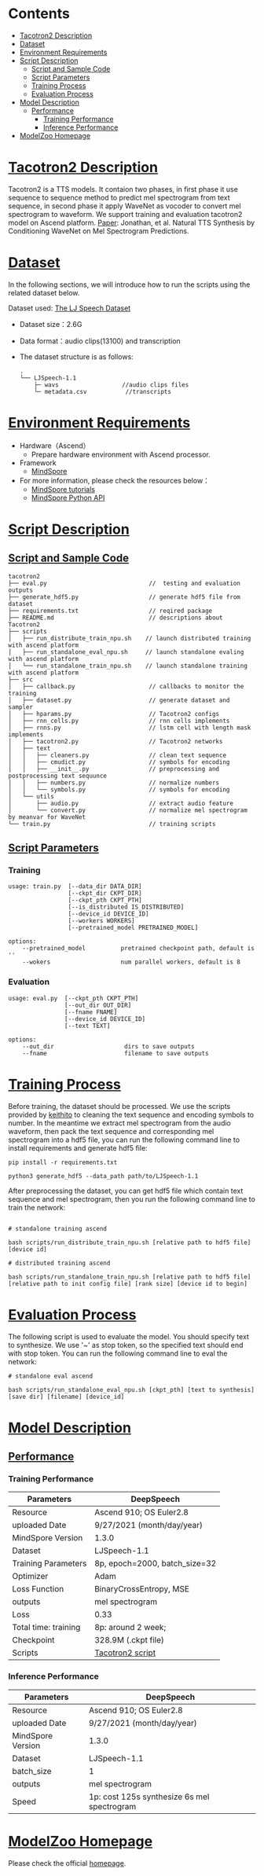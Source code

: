 # Contents

- [Tacotron2 Description](#CenterNet-description)
- [Dataset](#dataset)
- [Environment Requirements](#environment-requirements)
- [Script Description](#script-description)
    - [Script and Sample Code](#script-and-sample-code)
    - [Script Parameters](#script-parameters)
    - [Training  Process](#training-process)
    - [Evaluation Process](#evaluation-process)
- [Model Description](#model-description)
    - [Performance](#performance)
        - [Training Performance](#training-performance)
        - [Inference Performance](#inference-performance)
- [ModelZoo Homepage](#modelzoo-homepage)

# [Tacotron2 Description](#contents)

Tacotron2 is a TTS models. It contaion two phases, in first phase it use sequence to sequence method to predict mel spectrogram from text sequence,
in second phase it apply WaveNet as vocoder to convert mel spectrogram to waveform. We support training and evaluation tacotron2 model on Ascend platform.
[Paper](https://arxiv.org/abs/1712.05884): Jonathan, et al. Natural TTS Synthesis by Conditioning WaveNet on Mel Spectrogram Predictions.

# [Dataset](#contents)

In the following sections, we will introduce how to run the scripts using the related dataset below.

Dataset used: [The LJ Speech Dataset](<https://keithito.com/LJ-Speech-Dataset>)

- Dataset size：2.6G
- Data format：audio clips(13100) and transcription

- The dataset structure is as follows:

    ```path
    .
    └── LJSpeech-1.1
        ├─ wavs                  //audio clips files
        └─ metadata.csv           //transcripts
    ```

# [Environment Requirements](#contents)

- Hardware（Ascend）
    - Prepare hardware environment with Ascend processor.
- Framework
    - [MindSpore](https://www.mindspore.cn/install/en)
- For more information, please check the resources below：
    - [MindSpore tutorials](https://www.mindspore.cn/tutorials/en/master/index.html)
    - [MindSpore Python API](https://www.mindspore.cn/docs/api/en/master/index.html)

# [Script Description](#contents)

## [Script and Sample Code](#contents)

```path
tacotron2
├── eval.py                             //  testing and evaluation outputs
├── generate_hdf5.py                    // generate hdf5 file from dataset
├── requirements.txt                    // reqired package
├── README.md                           // descriptions about Tacotron2
├── scripts
│   ├── run_distribute_train_npu.sh    // launch distributed training with ascend platform
│   ├── run_standalone_eval_npu.sh     // launch standalone evaling with ascend platform
│   └── run_standalone_train_npu.sh    // launch standalone training with ascend platform
├── src
│   ├── callback.py                     // callbacks to monitor the training
│   ├── dataset.py                      // generate dataset and sampler
│   ├── hparams.py                      // Tacotron2 configs
│   ├── rnn_cells.py                    // rnn cells implements
│   ├── rnns.py                         // lstm cell with length mask implements
│   ├── tacotron2.py                    // Tacotron2 networks
│   ├── text
│   │   ├── cleaners.py                 // clean text sequence
│   │   ├── cmudict.py                  // symbols for encoding
│   │   ├── __init__.py                 // preprocessing and postprocessing text sequunce
│   │   ├── numbers.py                  // normalize numbers
│   │   └── symbols.py                  // symbols for encoding
│   └── utils
│       ├── audio.py                    // extract audio feature
│       └── convert.py                  // normalize mel spectrogram by meanvar for WaveNet  
└── train.py                            // training scripts

```

## [Script Parameters](#contents)

### Training

```text
usage: train.py  [--data_dir DATA_DIR]
                 [--ckpt_dir CKPT_DIR]
                 [--ckpt_pth CKPT_PTH]
                 [--is_distributed IS_DISTRIBUTED]
                 [--device_id DEVICE_ID]
                 [--workers WORKERS]
                 [--pretrained_model PRETRAINED_MODEL]

options:
    --pretrained_model          pretrained checkpoint path, default is ''
    --wokers                    num parallel workers, default is 8
```

### Evaluation

```text
usage: eval.py  [--ckpt_pth CKPT_PTH]
                [--out_dir OUT_DIR]
                [--fname FNAME]
                [--device_id DEVICE_ID]
                [--text TEXT]

options:
    --out_dir                    dirs to save outputs
    --fname                      filename to save outputs
```

# [Training Process](#contents)

Before training, the dataset should be processed. We use the scripts provided by [keithito](https://github.com/keithito/tacotron) to cleaning the text sequence and encoding symbols to number. In the meantime we extract mel spectrogram from the audio waveform, then pack the text sequence and corresponding mel spectrogram into a hdf5 file, you can run the following command line to install requirements and generate hdf5 file:

```shell
pip install -r requirements.txt

python3 generate_hdf5 --data_path path/to/LJSpeech-1.1
```

After preprocessing the dataset, you can get hdf5 file which contain text  sequence and mel spectrogram, then you run the following command line to train the network:

```shell

# standalone training ascend

bash scripts/run_distribute_train_npu.sh [relative path to hdf5 file] [device id]

# distributed training ascend

bash scripts/run_standalone_train_npu.sh [relative path to hdf5 file] [relative path to init config file] [rank size] [device id to begin]
```

# [Evaluation Process](#contents)

The following script is used to evaluate the model. You should specify text to synthesize. We use '~' as stop token, so the specified text should end with stop token. You can run the following command line to eval the network:

```shell
# standalone eval ascend

bash scripts/run_standalone_eval_npu.sh [ckpt_pth] [text to synthesis] [save dir] [filename] [device_id]
```

# [Model Description](#contents)

## [Performance](#contents)

### Training Performance

| Parameters                 | DeepSpeech                                                      |
| -------------------------- | ---------------------------------------------------------------|
| Resource                   | Ascend 910; OS Euler2.8              |
| uploaded Date              | 9/27/2021 (month/day/year)                                    |
| MindSpore Version          | 1.3.0                                                          |
| Dataset                    | LJSpeech-1.1                                                 |
| Training Parameters        | 8p, epoch=2000, batch_size=32  |
| Optimizer                  | Adam                                                           |
| Loss Function              | BinaryCrossEntropy, MSE                                |
| outputs                    | mel spectrogram                                                     |
| Loss                       | 0.33                                                        |
| Total time: training       | 8p: around 2 week;                                  |
| Checkpoint                 | 328.9M (.ckpt file)                                              |
| Scripts                    | [Tacotron2 script](https://gitee.com/mindspore/models/tree/master/research/audio/tacotron2) |

### Inference Performance

| Parameters                 | DeepSpeech                                                       |
| -------------------------- | ----------------------------------------------------------------|
| Resource                   | Ascend 910; OS Euler2.8                   |
| uploaded Date              | 9/27/2021 (month/day/year)                                 |
| MindSpore Version          | 1.3.0                                                           |
| Dataset                    | LJSpeech-1.1                         |
| batch_size                 | 1                                                               |
| outputs                    | mel spectrogram                       |
| Speed       | 1p: cost 125s synthesize 6s mel spectrogram|

# [ModelZoo Homepage](#contents)

 Please check the official [homepage](https://gitee.com/mindspore/models).
